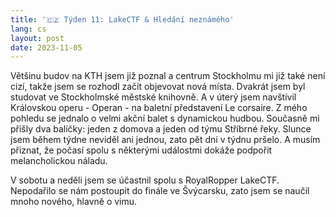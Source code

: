 ```yaml
---
title: '🇨🇿 Týden 11: LakeCTF & Hledání neznámého'
lang: cs
layout: post
date: 2023-11-05
---
```


Většinu budov na KTH jsem již poznal a centrum Stockholmu mi již také není cizí, takže jsem se rozhodl začít objevovat nová místa. Dvakrát jsem byl studovat ve Stockholmské městské knihovně. A v úterý jsem navštívil Královskou operu - Operan - na baletní představení Le corsaire. Z mého pohledu se jednalo o velmi akční balet s dynamickou hudbou. Současně mi přišly dva balíčky: jeden z domova a jeden od týmu Stříbrné řeky. Slunce jsem během týdne neviděl ani jednou, zato pět dní v týdnu pršelo. A musím přiznat, že počasí spolu s některými událostmi dokáže podpořit melancholickou náladu.

V sobotu a neděli jsem se účastnil spolu s RoyalRopper LakeCTF. Nepodařilo se nám postoupit do finále ve Švýcarsku, zato jsem se naučil mnoho nového, hlavně o vimu.